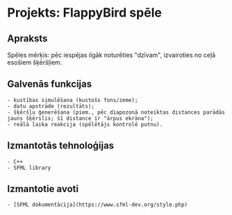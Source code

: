 # Projekts: FlappyBird spēle

## Apraksts
Spēles mērķis: pēc iespējas ilgāk noturēties "dzīvam", izvairoties no ceļā esošiem šķēršļiem.

## Galvenās funkcijas
	- kustības simulēšana (kustošs fons/zeme);
	- datu apstrāde (rezultāts);
	- šķēršļu ģenerēšana (piem., pēc diapozonā noteiktas distances parādās jauns šķērslis; šī distance ir "ārpus ekrāna");
	- reālā laika reakcija (spēlētājs kontrolē putnu). 
## Izmantotās tehnoloģijas
	- C++
	- SFML library
## Izmantotie avoti
	- [SFML dokumentācija](https://www.sfml-dev.org/style.php)
